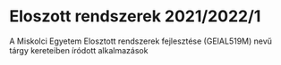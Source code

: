 # Eloszott rendszerek 2021/2022/1

A Miskolci Egyetem Elosztott rendszerek fejlesztése (GEIAL519M) nevű tárgy kereteiben íródott alkalmazások
